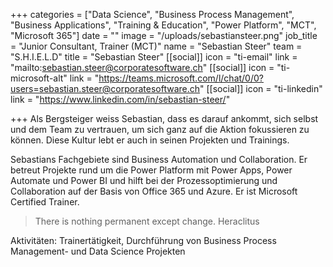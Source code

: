 +++
categories = ["Data Science", "Business Process Management", "Business Applications", "Training & Education", "Power Platform", "MCT", "Microsoft 365"]
date = ""
image = "/uploads/sebastiansteer.png"
job_title = "Junior Consultant, Trainer (MCT)"
name = "Sebastian Steer"
team = "S.H.I.E.L.D"
title = "Sebastian Steer"
[[social]]
icon = "ti-email"
link = "mailto:sebastian.steer@corporatesoftware.ch"
[[social]]
icon = "ti-microsoft-alt"
link = "https://teams.microsoft.com/l/chat/0/0?users=sebastian.steer@corporatesoftware.ch"
[[social]]
icon = "ti-linkedin"
link = "https://www.linkedin.com/in/sebastian-steer/"

+++
Als Bergsteiger weiss Sebastian, dass es darauf ankommt, sich selbst und dem Team zu vertrauen, um sich ganz auf die Aktion fokussieren zu können. Diese Kultur lebt er auch in seinen Projekten und Trainings.

Sebastians Fachgebiete sind Business Automation und Collaboration. Er betreut Projekte rund um die Power Platform mit Power Apps, Power Automate und Power BI und hilft bei der Prozessoptimierung und Collaboration auf der Basis von Office 365 und Azure. Er ist Microsoft Certified Trainer.

> There is nothing permanent except change. Heraclitus

Aktivitäten: Trainertätigkeit, Durchführung von Business Process Management- und Data Science Projekten